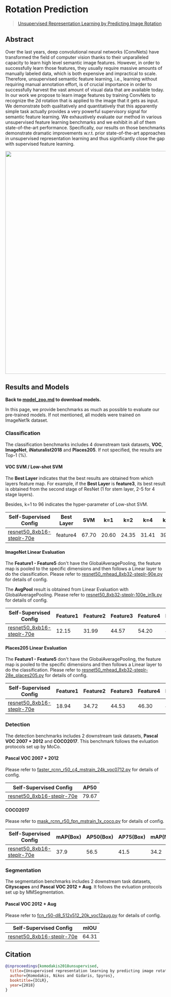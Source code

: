 # Rotation Prediction

> [Unsupervised Representation Learning by Predicting Image Rotation](https://arxiv.org/abs/1803.07728)

<!-- [ALGORITHM] -->

## Abstract

Over the last years, deep convolutional neural networks (ConvNets) have transformed the field of computer vision thanks to their unparalleled capacity to learn high level semantic image features. However, in order to successfully learn those features, they usually require massive amounts of manually labeled data, which is both expensive and impractical to scale. Therefore, unsupervised semantic feature learning, i.e., learning without requiring manual annotation effort, is of crucial importance in order to successfully harvest the vast amount of visual data that are available today. In our work we propose to learn image features by training ConvNets to recognize the 2d rotation that is applied to the image that it gets as input. We demonstrate both qualitatively and quantitatively that this apparently simple task actually provides a very powerful supervisory signal for semantic feature learning. We exhaustively evaluate our method in various unsupervised feature learning benchmarks and we exhibit in all of them state-of-the-art performance. Specifically, our results on those benchmarks demonstrate dramatic improvements w.r.t. prior state-of-the-art approaches in unsupervised representation learning and thus significantly close the gap with supervised feature learning.

<div align="center">
<img  src="https://user-images.githubusercontent.com/36138628/149723477-8f63e237-362e-4962-b405-9bab0f579808.png" width="700" />
</div>

## Results and Models

**Back to [model_zoo.md](https://github.com/open-mmlab/mmselfsup/blob/master/docs/en/model_zoo.md) to download models.**

In this page, we provide benchmarks as much as possible to evaluate our pre-trained models. If not mentioned, all models were trained on ImageNet1k dataset.

### Classification

The classification benchmarks includes 4 downstream task datasets, **VOC**, **ImageNet**,  **iNaturalist2018** and **Places205**. If not specified, the results are  Top-1 (%).

#### VOC SVM / Low-shot SVM

The **Best Layer** indicates that the best results are obtained from which layers feature map. For example, if the **Best Layer** is **feature3**, its best result is obtained from the second stage of ResNet (1 for stem layer, 2-5 for 4 stage layers).

Besides, k=1 to 96 indicates the hyper-parameter of Low-shot SVM.

| Self-Supervised Config                                                                                                                                         | Best Layer | SVM   | k=1   | k=2   | k=4   | k=8   | k=16  | k=32  | k=64  | k=96  |
| -------------------------------------------------------------------------------------------------------------------------------------------------------------- | ---------- | ----- | ----- | ----- | ----- | ----- | ----- | ----- | ----- | ----- |
| [resnet50_8xb16-steplr-70e](https://github.com/open-mmlab/mmselfsup/blob/master/configs/selfsup/rotation_pred/rotation-pred_resnet50_8xb16-steplr-70e_in1k.py) | feature4   | 67.70 | 20.60 | 24.35 | 31.41 | 39.17 | 46.56 | 53.37 | 59.14 | 62.42 |

#### ImageNet Linear Evaluation

The **Feature1 - Feature5** don't have the GlobalAveragePooling, the feature map is pooled to the specific dimensions and then follows a Linear layer to do the classification. Please refer to [resnet50_mhead_8xb32-steplr-90e.py](https://github.com/open-mmlab/mmselfsup/blob/master/configs/benchmarks/classification/imagenet/resnet50_mhead_8xb32-steplr-90e_in1k.py) for details of config.

The **AvgPool** result is obtained from Linear Evaluation with GlobalAveragePooling. Please refer to [resnet50_8xb32-steplr-100e_in1k.py](https://github.com/open-mmlab/mmselfsup/blob/master/configs/benchmarks/classification/imagenet/resnet50_8xb32-steplr-100e_in1k.py) for details of config.

| Self-Supervised Config                                                                                                                                         | Feature1 | Feature2 | Feature3 | Feature4 | Feature5 | AvgPool |
| -------------------------------------------------------------------------------------------------------------------------------------------------------------- | -------- | -------- | -------- | -------- | -------- | ------- |
| [resnet50_8xb16-steplr-70e](https://github.com/open-mmlab/mmselfsup/blob/master/configs/selfsup/rotation_pred/rotation-pred_resnet50_8xb16-steplr-70e_in1k.py) | 12.15    | 31.99    | 44.57    | 54.20    | 45.94    | 48.12   |

#### Places205 Linear Evaluation

The **Feature1 - Feature5** don't have the GlobalAveragePooling, the feature map is pooled to the specific dimensions and then follows a Linear layer to do the classification. Please refer to [resnet50_mhead_8xb32-steplr-28e_places205.py](https://github.com/open-mmlab/mmselfsup/blob/master/configs/benchmarks/classification/places205/resnet50_mhead_8xb32-steplr-28e_places205.py) for details of config.

| Self-Supervised Config                                                                                                                                         | Feature1 | Feature2 | Feature3 | Feature4 | Feature5 |
| -------------------------------------------------------------------------------------------------------------------------------------------------------------- | -------- | -------- | -------- | -------- | -------- |
| [resnet50_8xb16-steplr-70e](https://github.com/open-mmlab/mmselfsup/blob/master/configs/selfsup/rotation_pred/rotation-pred_resnet50_8xb16-steplr-70e_in1k.py) | 18.94    | 34.72    | 44.53    | 46.30    | 44.12    |

### Detection

The detection benchmarks includes 2 downstream task datasets, **Pascal VOC 2007 + 2012** and **COCO2017**. This benchmark follows the evluation protocols set up by MoCo.

#### Pascal VOC 2007 + 2012

Please refer to [faster_rcnn_r50_c4_mstrain_24k_voc0712.py](https://github.com/open-mmlab/mmselfsup/blob/master/configs/benchmarks/mmdetection/voc0712/faster_rcnn_r50_c4_mstrain_24k_voc0712.py) for details of config.

| Self-Supervised Config                                                                                                                                                                                            | AP50  |
| ----------------------------------------------------------------------------------------------------------------------------------------------------------------------------------------------------------------- | ----- |
| [resnet50_8xb16-steplr-70e]([rotation-pred_resnet50_8xb16-steplr-70e_in1k.py](https://github.com/open-mmlab/mmselfsup/blob/master/configs/selfsup/rotation_pred/rotation-pred_resnet50_8xb16-steplr-70e_in1k.py)) | 79.67 |

#### COCO2017

Please refer to [mask_rcnn_r50_fpn_mstrain_1x_coco.py](https://github.com/open-mmlab/mmselfsup/blob/master/configs/benchmarks/mmdetection/coco/mask_rcnn_r50_fpn_mstrain_1x_coco.py) for details of config.

| Self-Supervised Config                                                                                                                                                                                            | mAP(Box) | AP50(Box) | AP75(Box) | mAP(Mask) | AP50(Mask) | AP75(Mask) |
| ----------------------------------------------------------------------------------------------------------------------------------------------------------------------------------------------------------------- | -------- | --------- | --------- | --------- | ---------- | ---------- |
| [resnet50_8xb16-steplr-70e]([rotation-pred_resnet50_8xb16-steplr-70e_in1k.py](https://github.com/open-mmlab/mmselfsup/blob/master/configs/selfsup/rotation_pred/rotation-pred_resnet50_8xb16-steplr-70e_in1k.py)) | 37.9     | 56.5      | 41.5      | 34.2      | 53.9       | 36.7       |

### Segmentation

The segmentation benchmarks includes 2 downstream task datasets, **Cityscapes** and **Pascal VOC 2012 + Aug**. It follows the evluation protocols set up by MMSegmentation.

#### Pascal VOC 2012 + Aug

Please refer to [fcn_r50-d8_512x512_20k_voc12aug.py](https://github.com/open-mmlab/mmselfsup/blob/master/configs/benchmarks/mmsegmentation/voc12aug/fcn_r50-d8_512x512_20k_voc12aug.py) for details of config.

| Self-Supervised Config                                                                                                                                                                                            | mIOU  |
| ----------------------------------------------------------------------------------------------------------------------------------------------------------------------------------------------------------------- | ----- |
| [resnet50_8xb16-steplr-70e]([rotation-pred_resnet50_8xb16-steplr-70e_in1k.py](https://github.com/open-mmlab/mmselfsup/blob/master/configs/selfsup/rotation_pred/rotation-pred_resnet50_8xb16-steplr-70e_in1k.py)) | 64.31 |

## Citation

```bibtex
@inproceedings{komodakis2018unsupervised,
  title={Unsupervised representation learning by predicting image rotations},
  author={Komodakis, Nikos and Gidaris, Spyros},
  booktitle={ICLR},
  year={2018}
}
```
